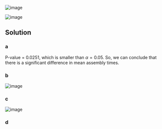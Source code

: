 ![image](https://github.com/user-attachments/assets/f9db4c77-1ea9-4edf-8aea-2dc5de4f1d0c)

![image](https://github.com/user-attachments/assets/4fbc04b1-6201-436b-9260-254da457dcb4)

## Solution
### a
P-value = 0.0251, which is smaller than $\alpha = 0.05$.
So, we can conclude that there is a significant difference in mean assembly times.

### b
![image](https://github.com/user-attachments/assets/635a735a-aedb-4d07-9520-c245fbd25b4f)

### c
![image](https://github.com/user-attachments/assets/2803a3b7-d44f-4145-82ba-b9df6788d733)

### d
